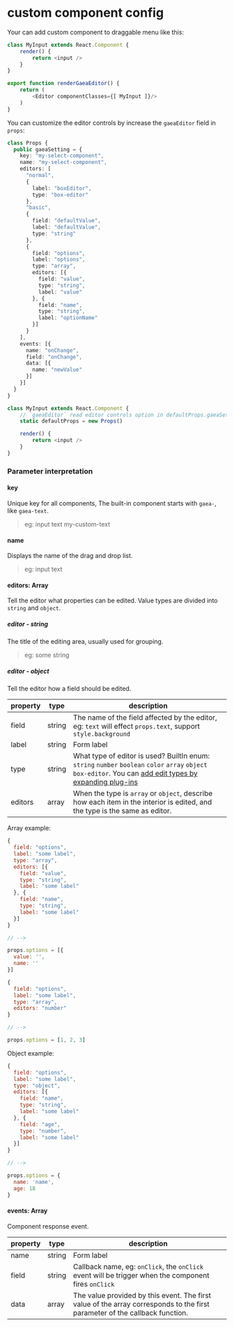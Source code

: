 # custom component config

Your can add custom component to draggable menu like this:

```typescript
class MyInput extends React.Component {
    render() {
        return <input />
    }
}

export function renderGaeaEditor() {
    return (
        <Editor componentClasses={[ MyInput ]}/>
    )
}
```

You can customize the editor controls by increase the `gaeaEditor` field in `props`:

```typescript
class Props {
  public gaeaSetting = {
    key: "my-select-component",
    name: "my-select-component",
    editors: [
      "normal",
      {
        label: "boxEditor",
        type: "box-editor"
      },
      "basic",
      {
        field: "defaultValue",
        label: "defaultValue",
        type: "string"
      },
      {
        field: "options",
        label: "options",
        type: "array",
        editors: [{
          field: "value",
          type: "string",
          label: "value"
        }, {
          field: "name",
          type: "string",
          label: "optionName"
        }]
      }
    ],
    events: [{
      name: "onChange",
      field: "onChange",
      data: [{
        name: "newValue"
      }]
    }]
  }
}

class MyInput extends React.Component {
    // `gaeaEditor` read editor controls option in defaultProps.gaeaSetting field
    static defaultProps = new Props()

    render() {
        return <input />
    }
}
```

### Parameter interpretation

#### key

Unique key for all components, The built-in component starts with `gaea-`, like `gaea-text`.

> eg: input text my-custom-text

#### name

Displays the name of the drag and drop list.

> eg: input text

#### editors: Array

Tell the editor what properties can be edited. Value types are divided into `string` and `object`.

##### editor - string

The title of the editing area, usually used for grouping.

> eg: some string

##### editor - object

Tell the editor how a field should be edited.

| property | type | description |
|----|----|----|
| field | string | The name of the field affected by the editor, eg: `text` will effect `props.text`, support `style.background` |
| label | string | Form label |
| type | string | What type of editor is used? BuiltIn enum: `string` `number` `boolean` `color` `array` `object` `box-editor`. You can [add edit types by expanding plug-ins](custom-plugin.md) |
| editors | array | When the type is `array` or `object`, describe how each item in the interior is edited, and the type is the same as editor. |

Array example:

```javascript
{
  field: "options",
  label: "some label",
  type: "array",
  editors: [{
    field: "value",
    type: "string",
    label: "some label"
  }, {
    field: "name",
    type: "string",
    label: "some label"
  }]
}

// -->

props.options = [{
  value: '',
  name: ''
}]
```

```javascript
{
  field: "options",
  label: "some label",
  type: "array",
  editors: "number"
}

// -->

props.options = [1, 2, 3]
```

Object example:

```javascript
{
  field: "options",
  label: "some label",
  type: "object",
  editors: [{
    field: "name",
    type: "string",
    label: "some label"
  }, {
    field: "age",
    type: "number",
    label: "some label"
  }]
}

// -->

props.options = {
  name: 'name',
  age: 18
}
```

#### events: Array

Component response event.

| property | type | description |
|----|----|----|
| name | string | Form label |
| field | string | Callback name, eg: `onClick`, the `onClick` event will be trigger when the component fires `onClick`  |
| data | array | The value provided by this event. The first value of the array corresponds to the first parameter of the callback function. |

